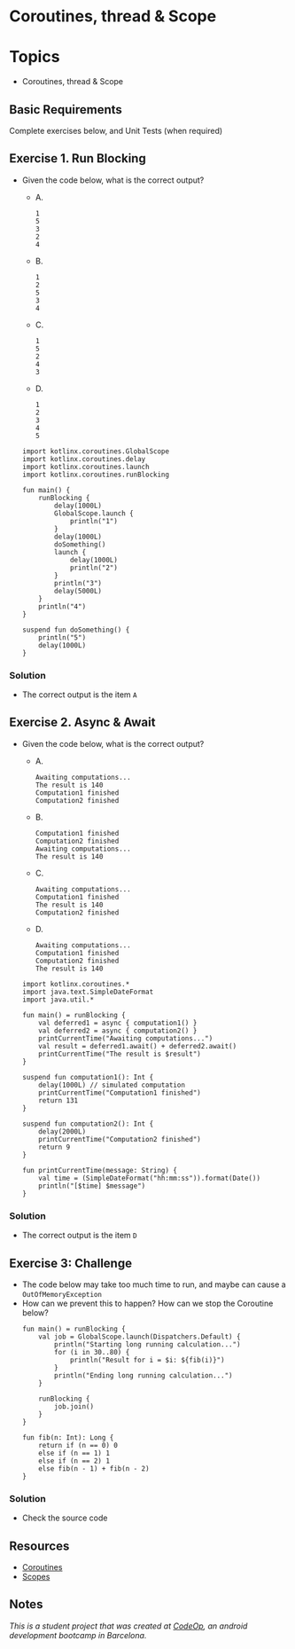 
# Coroutines, thread & Scope

# Topics
- Coroutines, thread & Scope

## Basic Requirements

Complete exercises below, and Unit Tests (when required)

## Exercise 1. Run Blocking

- Given the code below, what is the correct output?
  - A.
    ```
    1
    5
    3
    2
    4
    ```
  - B.
    ```
    1
    2
    5
    3
    4
    ```
  - C.
    ```
    1
    5
    2
    4
    3    
    ```
  - D.
    ```
    1
    2
    3
    4
    5
    ```

  ```
  import kotlinx.coroutines.GlobalScope
  import kotlinx.coroutines.delay
  import kotlinx.coroutines.launch
  import kotlinx.coroutines.runBlocking

  fun main() {
      runBlocking {
          delay(1000L)
          GlobalScope.launch {
              println("1")
          }
          delay(1000L)
          doSomething()
          launch {
              delay(1000L)
              println("2")
          }
          println("3")
          delay(5000L)
      }
      println("4")
  }

  suspend fun doSomething() {
      println("5")
      delay(1000L)
  }
  ```

### Solution

- The correct output is the item `A`

## Exercise 2. Async & Await

- Given the code below, what is the correct output?
  - A.
    ```
    Awaiting computations...
    The result is 140
    Computation1 finished
    Computation2 finished
    ```
  - B.
    ```
    Computation1 finished
    Computation2 finished
    Awaiting computations...
    The result is 140
    ```
  - C.
    ```
    Awaiting computations...
    Computation1 finished
    The result is 140
    Computation2 finished
    ```
  - D.
    ```
    Awaiting computations...
    Computation1 finished
    Computation2 finished
    The result is 140
    ```

  ```
  import kotlinx.coroutines.*
  import java.text.SimpleDateFormat
  import java.util.*

  fun main() = runBlocking {
      val deferred1 = async { computation1() }
      val deferred2 = async { computation2() }
      printCurrentTime("Awaiting computations...")
      val result = deferred1.await() + deferred2.await()
      printCurrentTime("The result is $result")
  }

  suspend fun computation1(): Int {
      delay(1000L) // simulated computation
      printCurrentTime("Computation1 finished")
      return 131
  }

  suspend fun computation2(): Int {
      delay(2000L)
      printCurrentTime("Computation2 finished")
      return 9
  }

  fun printCurrentTime(message: String) {
      val time = (SimpleDateFormat("hh:mm:ss")).format(Date())
      println("[$time] $message")
  }
  ```

### Solution

- The correct output is the item `D`

## Exercise 3: Challenge

- The code below may take too much time to run, and maybe can cause a `OutOfMemoryException`
- How can we prevent this to happen? How can we stop the Coroutine below?
  ```
  fun main() = runBlocking {
      val job = GlobalScope.launch(Dispatchers.Default) {
          println("Starting long running calculation...")
          for (i in 30..80) {
              println("Result for i = $i: ${fib(i)}")
          }
          println("Ending long running calculation...")
      }

      runBlocking {
          job.join()
      }
  }

  fun fib(n: Int): Long {
      return if (n == 0) 0
      else if (n == 1) 1
      else if (n == 2) 1
      else fib(n - 1) + fib(n - 2)
  }
  ```
  
### Solution

- Check the source code

## Resources

- [Coroutines](https://kotlinlang.org/docs/coroutines-basics.html)
- [Scopes](https://kotlinlang.org/docs/coroutine-context-and-dispatchers.html)

## Notes

_This is a student project that was created at [CodeOp](http://CodeOp.tech), an android development bootcamp in Barcelona._
